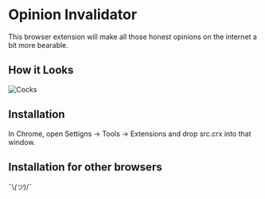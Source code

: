 Opinion Invalidator
===================

This browser extension will make all those honest opinions on the internet a bit more bearable.

How it Looks
----------
![Cocks](http://i.imgur.com/wHwHe6A.png)

Installation
------------
In Chrome, open Settigns -> Tools -> Extensions and drop src.crx into that window.

Installation for other browsers
------------
¯\\_(ツ)_/¯
